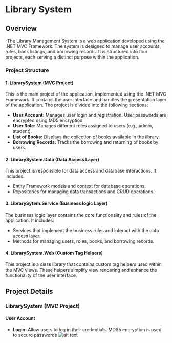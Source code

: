 # Library System
## Overview
-The Library Management System is a web application developed using the .NET MVC Framework. The system is designed to manage user accounts, roles, book listings, and borrowing records. It is structured into four projects, each serving a distinct purpose within the application.

### Project Structure
#### **1. LibrarySystem (MVC Project)**
This is the main project of the application, implemented using the .NET MVC Framework. It contains the user interface and handles the presentation layer of the application. The project is divided into the following sections:

 - **User Account:** Manages user login and registration. User passwords are encrypted using MD5 encryption.
 - **User Role:**  Manages different roles assigned to users (e.g., admin, student).
 - **List of Books:** Displays the collection of books available in the library.
 - **Borrowing Records:** Tracks the borrowing  and returning of books by users.

#### **2. LibrarySystem.Data (Data Access Layer)**
This project is responsible for data access and database interactions. It includes:

 - Entity Framework models and context for database operations.
 - Repositories for managing data transactions and CRUD operations.

#### **3. LibrarySytem.Service (Business logic Layer)**
The business logic layer contains the core functionality and rules of the application. It includes:

 - Services that implement the business rules and interact with the data access layer.
 - Methods for managing users, roles, books, and borrowing records.

#### **4. LibrarySystem.Web (Custom Tag Helpers)**
This project is a class library that contains custom tag helpers used within the MVC views. These helpers simplify view rendering and enhance the functionality of the user interface.

## Project Details
### LibrarySystem (MVC Project)

#### User Account
 - **Login:** Allow users to log in their credentials. MDS5 encryption is used to secure passwords
    ![alt text](https://github.com/jomielenriquez/LibrarySystem/tree/main/Images/Login.png?raw=true)